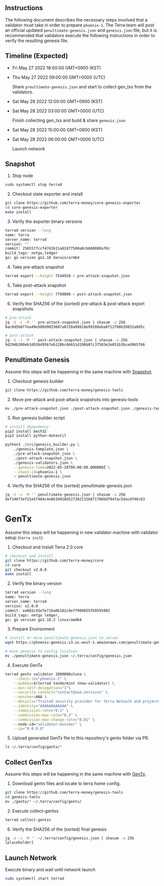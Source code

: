 ## Instructions

The following document describes the necessary steps involved that a validator must take in order to prepare `phoenix-1`. The Terra team will post an official updated `penultimate-genesis.json` and `genesis.json` file, but it is recommended that validators execute the following instructions in order to verify the resulting genesis file.

## Timeline (Expected)

* Fri May 27 2022 18:00:00 GMT+0900 (KST)
* Thu May 27 2022 09:00:00 GMT+0000 (UTC)

    Share `preultimate-genesis.json` and start to collect gen_txs from the validators.

* Sat May 28 2022 12:00:00 GMT+0900 (KST)
* Sat May 28 2022 03:00:00 GMT+0000 (UTC)

    Finish collecting gen_txs and build & share `genesis.json`

* Sat May 28 2022 15:00:00 GMT+0900 (KST)
* Sat May 28 2022 06:00:00 GMT+0000 (UTC)

    Launch network

## Snapshot

1. Stop node
```sh
sudo systemctl stop terrad
```

2. Checkout state exporter and install
```sh
git clone https://github.com/terra-money/core-genesis-exporter
cd core-genesis-exporter
make install
```

3. Verify the exporter binary versions
```sh
terrad version --long
name: terra
server_name: terrad
version: ""
commit: 2565577ccf47d1b11a82d77500a0cb880080a70c
build_tags: netgo,ledger
go: go version go1.18 darwin/arm64
```

4. Take pre-attack snapshot
```sh
terrad export --height 7544910 > pre-attack-snapshot.json
```

5. Take post-attack snapshot
```sh
terrad export --height 7790000 > post-attack-snapshot.json
```

6. Verify the SHA256 of the (sorted) pre-attack & post-attack export snapshots
```sh
# pre-attack
jq -S -c -M '' pre-attack-snapshot.json | shasum -a 256
0ac0d5b8f7ea49e500d9033687a6720a99818e99280aba8f12f00b39832a0d5c

# post-attack
jq -S -c -M '' post-attack-snapshot.json | shasum -a 256
9d294b300eb3d936d9567eb128bc66651d196b07c37583e2e051b3bced965766
```

## Penultimate Genesis
Assume this steps will be happening in the same machine with [Snapshot](#Snapshot).

1. Checkout genesis builder
```sh
git clone https://github.com/terra-money/genesis-tools
```

2. Move pre-attack and post-attack snapshots into genesis-tools
```sh
mv ./pre-attack-snapshot.json ./post-attack-snapshot.json ./genesis-tools
```

3. Run genesis builder script
```sh
# install dependency
pip3 install bech32
pip3 install python-dateutil

python3 ./src/genesis_builder.py \
    ./genesis-template.json \
    ./pre-attack-snapshot.json \
    ./post-attack-snapshot.json \
    ./genesis-validators.json \
    --genesis-time=2022-05-28T06:00:00.000000Z \
    --chain-id=phoenix-1 \
    > penultimate-genesis.json
```

4. Verify the SHA256 of the (sorted) penultimate-genesis.json
```sh
jq -S -c -M '' penultimate-genesis.json | shasum -a 256
def346f3ef21e5f484c4e8634918d527382115b871786bd794fac5dacdf46c63
```

# GenTx
Assume this steps will be happening in new validator machine with validator setup (`terra init`).

1. Checkout and install Terra 2.0 core 
```sh
# checkout and install
git clone https://github.com/terra-money/core
cd core
git checkout v2.0.0
make install
```

2. Verify the binary version
```sh
terrad version --long
name: terra
server_name: terrad
version: v2.0.0
commit: ea682c41e7e71ba0b182c9e7f989855fb9595885
build_tags: netgo ledger,
go: go version go1.18.2 linux/amd64
```

3. Prepare Environment
```sh
# install or move penultimate-genesis.json to server
wget https://phoenix-genesis.s3.us-west-1.amazonaws.com/penultimate-genesis.json

# move genesis to config location
mv ./penultimate-genesis.json ~/.terra/config/genesis.json
```

4. Execute GenTx
```sh
terrad gentx validator 1000000uluna \
    --chain-id="phoenix-1" \
    --pubkey=$(terrad tendermint show-validator) \
    --min-self-delegation="1"\
    --security-contact="contact@aaa.services" \
    --moniker=AAA \
    --details="Trusted security provider for Terra Network and projects building on Terra." \
    --identity="AAAAAAAAAAAA" \
    --commission-rate="0.1" \
    --commission-max-rate="0.2" \
    --commission-max-change-rate="0.01" \ 
    --node-id="validator-moniker" \
    --ip="0.0.0.0"
```

5. Upload generated GenTx file to this repository's gentx folder via PR.
```sh
ls ~/.terra/config/gentx/*
```

## Collect GenTxs
Assume this steps will be happening in the same machine with [GenTx](#GenTx).

1. Download gentx files and locate to terra home config.
```sh
git clone https://github.com/terra-money/genesis-tools
cd genesis-tools
mv ./gentx/* ~/.terra/config/gentx/
```

2. Execute collect-gentxs
```sh
terrad collect-gentxs
```

6. Verify the SHA256 of the (sorted) final genesis
```sh
jq -S -c -M '' ~/.terra/config/genesis.json | shasum -a 256
[placeholder]
```

## Launch Network

Execute binary and wait until network launch
```sh
sudo systemctl start terrad
```
